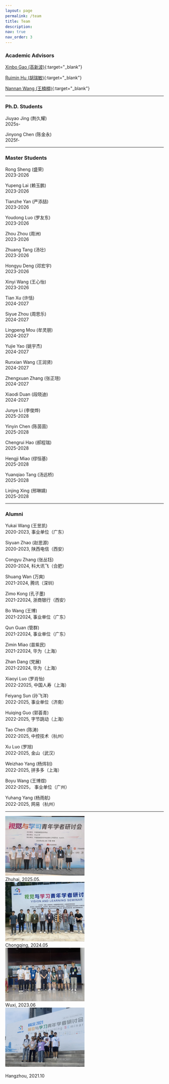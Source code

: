 ```yaml
---
layout: page
permalink: /team
title: Team
description:
nav: true
nav_order: 3
---
```


### Academic Advisors

[Xinbo Gao (高新波)](https://see.xidian.edu.cn/faculty/xbgao/){:target="_blank"}

[Ruimin Hu (胡瑞敏)](https://web.xidian.edu.cn/rmhu/index.html){:target="_blank"}

[Nannan Wang (王楠楠)](https://web.xidian.edu.cn/nnwang/){:target="_blank"}

***
### Ph.D. Students 

Jiuyao Jing (荆久耀)<br>
2025s-

Jinyong Chen (陈金永)<br>
2025f-

***
### Master Students

Rong Sheng (盛荣)<br>
2023-2026

Yupeng Lai (赖玉鹏)<br>
2023-2026

Tianzhe Yan (严添喆)<br>
2023-2026

Youdong Luo (罗友东)<br>
2023-2026

Zhou Zhou (周洲)<br>
2023-2026

Zhuang Tang (汤壮)<br>
2023-2026

Hongyu Deng (邓宏宇)<br>
2023-2026

Xinyi Wang (王心怡)<br>
2023-2026

Tian Xu (许恬)<br>
2024-2027

Siyue Zhou (周思乐)<br>
2024-2027

Lingpeng Mou (牟灵朋)<br>
2024-2027

Yujie Yao (姚宇杰)<br>
2024-2027

Runxian Wang (王润贤)<br>
2024-2027

Zhengxuan Zhang (张正瑄)<br>
2024-2027

Xiaodi Duan (段晓迪)<br>
2024-2027

Junye Li (李俊烨)<br>
2025-2028

Yinyin Chen (陈茵茵)<br>
2025-2028

Chengrui Hao (郝程瑞)<br>
2025-2028

Hengji Miao (缪恒基)<br>
2025-2028

Yuanqiao Tang (汤远桥)<br>
2025-2028

Linjing Xing (邢琳婧)<br>
2025-2028

***
### Alumni

Yukai Wang (王昱凯)<br>
2020-2023, 事业单位（广东）

Siyuan Zhao (赵思源)<br>
2020-2023, 陕西电信（西安）

Congyu Zhang (张丛钰)<br>
2020-2024, 科大讯飞（合肥）

Shuang Wan (万爽)<br>
2021-2024, 腾讯（深圳）

Zimo Kong (孔子墨)<br>
2021-22024, 浙商银行（西安）

Bo Wang (王博)<br>
2021-22024, 事业单位（广东）

Qun Guan (管群)<br>
2021-22024, 事业单位（广东）

Zimin Miao (苗紫民)<br>
2021-22024, 华为（上海）

Zhan Dang (党展)<br>
2021-22024, 华为（上海）

Xiaoyi Luo (罗肖怡)<br>
2022-22025, 中国人寿（上海）

Feiyang Sun (孙飞洋)<br>
2022-2025, 事业单位（济南）

Huiqing Guo (郭荟青)<br>
2022-2025, 字节跳动（上海）

Tao Chen (陈涛)<br>
2022-2025, 中控技术（杭州）

Xu Luo (罗旭)<br>
2022-2025, 金山（武汉）

Weizhao Yang (杨炜钊)<br>
2022-2025, 拼多多（上海）

Boyu Wang (王博煜)<br>
2022-2025， 事业单位（广州）

Yuhang Yang (杨雨航)<br>
2022-2025, 网易（杭州）



***
<div style="text-align: left;">
  <img class="avatar" src="../assets/img/2025VALSE.jpg" style="width: 50%; height: auto;">
</div>
Zhuhai, 2025.05.
<br>
<div style="text-align: left;">
  <img class="avatar" src="../assets/img/2024VALSE.jpg" style="width: 50%; height: auto;">
</div>
Chongqing, 2024.05
<br>
<div style="text-align: left;">
  <img class="avatar" src="../assets/img/2023VALSE.jpg" style="width: 50%; height: auto;">
</div>
Wuxi, 2023.06
<br>
<div style="text-align: left;">
  <img class="avatar" src="../assets/img/2021VALSE.jpg" style="width: 50%; height: auto;">
</div>
<br>
Hangzhou, 2021.10


